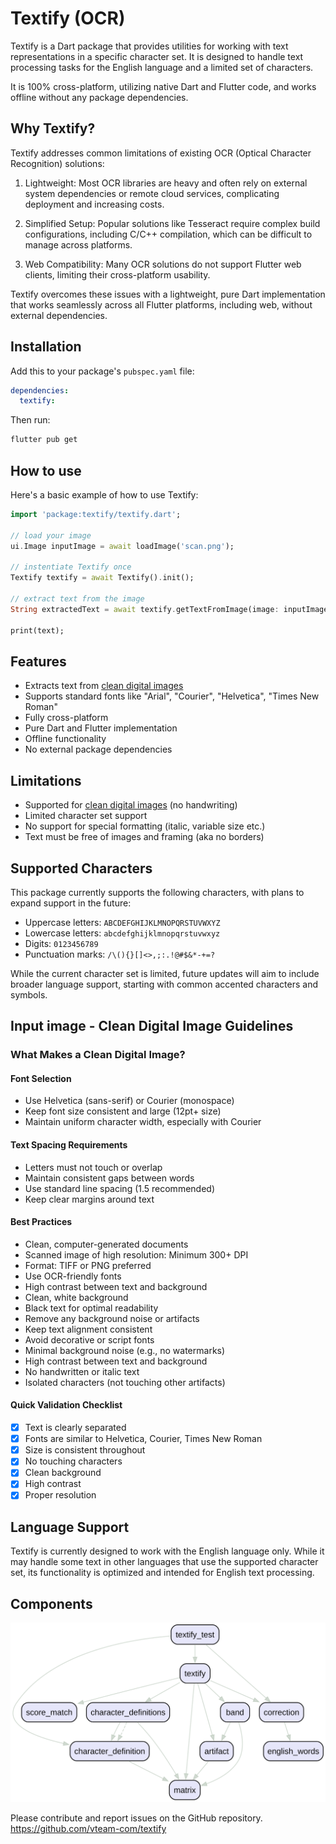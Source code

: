 # Textify (OCR)

Textify is a Dart package that provides utilities for working with text representations in a specific character set. It is designed to handle text processing tasks for the English language and a limited set of characters.

 It is 100% cross-platform, utilizing native Dart and Flutter code, and works offline without any package dependencies.

## Why Textify?

Textify addresses common limitations of existing OCR (Optical Character Recognition) solutions:

1. Lightweight: Most OCR libraries are heavy and often rely on external system dependencies or remote cloud services, complicating deployment and increasing costs.

2. Simplified Setup: Popular solutions like Tesseract require complex build configurations, including C/C++ compilation, which can be difficult to manage across platforms.

3. Web Compatibility: Many OCR solutions do not support Flutter web clients, limiting their cross-platform usability.

Textify overcomes these issues with a lightweight, pure Dart implementation that works seamlessly across all Flutter platforms, including web, without external dependencies.

## Installation

Add this to your package's `pubspec.yaml` file:

```yaml
dependencies:
  textify:
```

Then run:

```bash
flutter pub get
```

## How to use

Here's a basic example of how to use Textify:

``` dart
import 'package:textify/textify.dart';

// load your image
ui.Image inputImage = await loadImage('scan.png');

// instentiate Textify once
Textify textify = await Textify().init();

// extract text from the image
String extractedText = await textify.getTextFromImage(image: inputImage);

print(text);

```

## Features

- Extracts text from [clean digital images](#input-image---clean-digital-image-guidelines)
- Supports standard fonts like "Arial", "Courier", "Helvetica", "Times New Roman"
- Fully cross-platform
- Pure Dart and Flutter implementation
- Offline functionality
- No external package dependencies

## Limitations

- Supported for [clean digital images](#input-image---clean-digital-image-guidelines) (no handwriting)
- Limited character set support
- No support for special formatting (italic, variable size etc.)
- Text must be free of images and framing (aka no borders)

## Supported Characters

This package currently supports the following characters, with plans to expand support in the future:

- Uppercase letters: `ABCDEFGHIJKLMNOPQRSTUVWXYZ`
- Lowercase letters: `abcdefghijklmnopqrstuvwxyz`
- Digits: `0123456789`
- Punctuation marks: `/\(){}[]<>,;:.!@#$&*-+=?`

While the current character set is limited, future updates will aim to include broader language support, starting with common accented characters and symbols.

## Input image - Clean Digital Image Guidelines

### What Makes a Clean Digital Image?

#### Font Selection

- Use Helvetica (sans-serif) or Courier (monospace)
- Keep font size consistent and large (12pt+ size)
- Maintain uniform character width, especially with Courier

#### Text Spacing Requirements

- Letters must not touch or overlap
- Maintain consistent gaps between words
- Use standard line spacing (1.5 recommended)
- Keep clear margins around text

#### Best Practices

- Clean, computer-generated documents
- Scanned image of high resolution: Minimum 300+ DPI
- Format: TIFF or PNG preferred
- Use OCR-friendly fonts
- High contrast between text and background
- Clean, white background
- Black text for optimal readability
- Remove any background noise or artifacts
- Keep text alignment consistent
- Avoid decorative or script fonts
- Minimal background noise (e.g., no watermarks)
- High contrast between text and background
- No handwritten or italic text
- Isolated characters (not touching other artifacts)

#### Quick Validation Checklist

- [X] Text is clearly separated
- [X] Fonts are similar to Helvetica, Courier, Times New Roman
- [X] Size is consistent throughout
- [X] No touching characters
- [X] Clean background
- [X] High contrast
- [X] Proper resolution

## Language Support

Textify is currently designed to work with the English language only. While it may handle some text in other languages that use the supported character set, its functionality is optimized and intended for English text processing.

## Components

![Call Graph](graph.svg)

Please contribute and report issues on the GitHub repository.
<https://github.com/vteam-com/textify>
